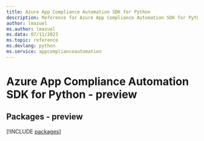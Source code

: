 ```yaml
---
title: Azure App Compliance Automation SDK for Python
description: Reference for Azure App Compliance Automation SDK for Python
author: lmazuel
ms.author: lmazuel
ms.data: 07/11/2023
ms.topic: reference
ms.devlang: python
ms.service: appcomplianceautomation
---
```

# Azure App Compliance Automation SDK for Python - preview
## Packages - preview
[!INCLUDE [packages](app-compliance-automation-index.md)]